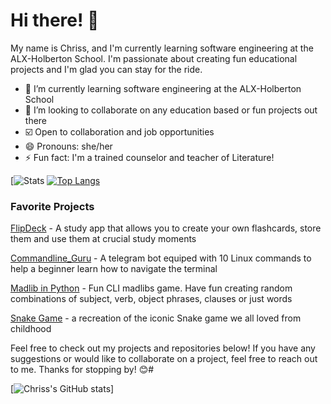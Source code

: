 # Hi there! 👋

My name is Chriss, and I'm currently learning software engineering at the ALX-Holberton School. I'm passionate about creating fun educational projects and I'm glad you can stay for the ride.

- 🔭 I’m currently learning software engineering at the ALX-Holberton School
- 👯 I’m looking to collaborate on any education based or fun projects out there
- ☑️ Open to collaboration and job opportunities
- 😄 Pronouns: she/her
- ⚡ Fun fact: I'm a trained counselor and teacher of Literature!

[![Stats](https://github-readme-streak-stats.herokuapp.com/?user=chriss1525&show_icons=true&locale=en&layout=compact&theme=tokyonight)
[![Top Langs](https://github-readme-stats.vercel.app/api/top-langs/?username=chriss1525)](https://github.com/anuraghazra/github-readme-stats)
### Favorite Projects

[FlipDeck](https://github.com/chriss1525/FlipDeck) - A study app that allows you to create your own flashcards, store them and use them at crucial study moments


[Commandline_Guru](https://github.com/chriss1525/Commandline_Guru) - A telegram bot equiped with 10 Linux commands to help a beginner learn how to navigate the terminal


[Madlib in Python](https://github.com/chriss1525/Madlib2) - Fun CLI madlibs game. Have fun creating random combinations of subject, verb, object phrases, clauses or just words


[Snake Game](https://github.com/chriss1525/Snake_Game) - a recreation of the iconic Snake game we all loved from childhood


Feel free to check out my projects and repositories below! If you have any suggestions or would like to collaborate on a project, feel free to reach out to me. Thanks for stopping by! 😊#


[![Chriss's GitHub stats](https://github-readme-stats.vercel.app/api?username=chriss1525&show_icons=true&count_private=true&include_all_commits&theme=tokyonight)]

